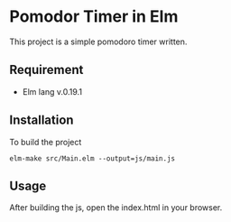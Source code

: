 
# Pomodor Timer in Elm

This project is a simple pomodoro timer written.

## Requirement
* Elm lang v.0.19.1

## Installation
To build the project
```$bash
elm-make src/Main.elm --output=js/main.js 
```

## Usage
After building the js, open the index.html in your browser.
